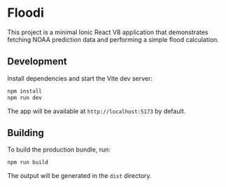 # Floodi

This project is a minimal Ionic React V8 application that demonstrates fetching NOAA prediction data and performing a simple flood calculation.

## Development

Install dependencies and start the Vite dev server:

```bash
npm install
npm run dev
```

The app will be available at `http://localhost:5173` by default.

## Building

To build the production bundle, run:

```bash
npm run build
```

The output will be generated in the `dist` directory.
